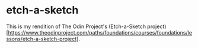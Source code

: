 # etch-a-sketch

This is my rendition of The Odin Project's (Etch-a-Sketch project)[https://www.theodinproject.com/paths/foundations/courses/foundations/lessons/etch-a-sketch-project].